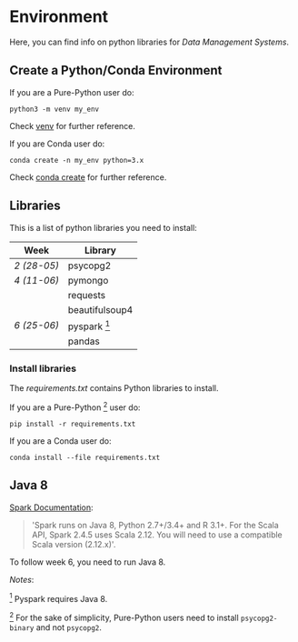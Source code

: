 # Environment

Here, you can find info on python libraries for _Data Management Systems_.

## Create a Python/Conda Environment

If you are a Pure-Python user do:

```{python}
python3 -m venv my_env
```
Check [venv](https://docs.python.org/3/library/venv.html) for further reference. 

If you are Conda user do:

```{python}
conda create -n my_env python=3.x
```
Check [conda create](https://docs.conda.io/projects/conda/en/latest/user-guide/tasks/manage-environments.html#creating-an-environment-with-commands) for further reference.

## Libraries

This is a list of python libraries you need to install:

| Week        | Library        |
|-------------|----------------|
| *2 (28-05)* | psycopg2       |
| *4 (11-06)* | pymongo        |
|             | requests       |
|             | beautifulsoup4 |
| *6 (25-06)* | pyspark <a href="#note1" id="note1ref"><sup>1</sup></a>        |
|             | pandas         |

### Install libraries

The _requirements.txt_ contains Python libraries to install.

If you are a Pure-Python <a id="note2" href="#note2ref"><sup>2</sup></a> user do:

```{python}
pip install -r requirements.txt
```

If you are a Conda user do:

```{python}
conda install --file requirements.txt
``` 

## Java 8

[Spark Documentation](https://spark.apache.org/docs/latest/):

> 'Spark runs on Java 8, Python 2.7+/3.4+ and R 3.1+. For the Scala API, Spark 2.4.5 uses Scala 2.12. 
> You will need to use a compatible Scala version (2.12.x)'.

To follow week 6, you need to run Java 8.

_Notes_:

<a id="note1" href="#note1ref"><sup>1</sup></a> Pyspark requires Java 8.

<a id="note2" href="#note2ref"><sup>2</sup></a> For the sake of simplicity, Pure-Python users need to install `psycopg2-binary` and not `psycopg2`.

